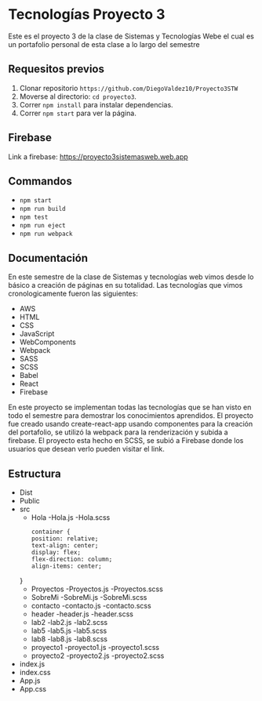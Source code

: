 # Tecnologías Proyecto 3
Este es el proyecto 3 de la clase de Sistemas y Tecnologías Webe el cual es un portafolio personal de esta clase a lo largo del semestre
## Requesitos previos
1. Clonar repositorio `https://github.com/DiegoValdez10/Proyecto3STW`
2. Moverse al directorio: `cd proyecto3`.<br />
3. Correr `npm install` para instalar dependencias.<br />
4. Correr `npm start` para ver la página.
## Firebase
Link a firebase: https://proyecto3sistemasweb.web.app
## Commandos

- `npm start`
- `npm run build`
- `npm test`
- `npm run eject`
- `npm run webpack`

## Documentación
En este semestre de la clase de Sistemas y tecnologías web vimos desde lo básico a creación de páginas en su totalidad. Las tecnologías que vimos cronologicamente fueron las siguientes:
- AWS
- HTML
- CSS
- JavaScript
- WebComponents
- Webpack
- SASS 
- SCSS
- Babel
- React
- Firebase

En este proyecto se implementan todas las tecnologías que se han visto en todo el semestre para demostrar los conocimientos aprendidos. El proyecto fue creado usando create-react-app usando componentes para la creación del portafolio, se utilizó la webpack para la renderización y subida a firebase. El proyecto esta hecho en SCSS, se subió a Firebase donde los usuarios que desean verlo pueden visitar el link.

## Estructura
- Dist
- Public
- src
  - Hola
    -Hola.js
    -Hola.scss
    ```
    container {
    position: relative;
    text-align: center;
    display: flex;
    flex-direction: column;
    align-items: center;
  }
  - Proyectos
    -Proyectos.js
    -Proyectos.scss
  - SobreMi
    -SobreMi.js
    -SobreMi.scss
  - contacto
    -contacto.js
    -contacto.scss
  - header
    -header.js
    -header.scss
  - lab2
    -lab2.js
    -lab2.scss
  - lab5
    -lab5.js
    -lab5.scss
  - lab8
    -lab8.js
    -lab8.scss
  - proyecto1
    -proyecto1.js
    -proyecto1.scss
  - proyecto2
    -proyecto2.js
    -proyecto2.scss
- index.js
- index.css
- App.js
- App.css

